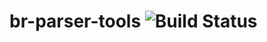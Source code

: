 # br-parser-tools ![Build Status](https://github.com/mbutterick/br-parser-tools/workflows/CI/badge.svg)

